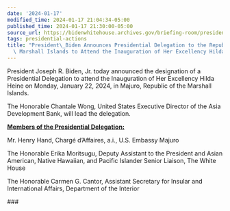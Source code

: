 ```yaml
---
date: '2024-01-17'
modified_time: 2024-01-17 21:04:34-05:00
published_time: 2024-01-17 21:30:00-05:00
source_url: https://bidenwhitehouse.archives.gov/briefing-room/presidential-actions/2024/01/17/president-biden-announces-presidential-delegation-to-the-republic-of-the-marshall-islands-to-attend-the-inauguration-of-her-excellency-hilda-heine/
tags: presidential-actions
title: "President\_Biden Announces Presidential Delegation to the Republic of the\
  \ Marshall Islands to Attend the Inauguration of Her Excellency Hilda\_Heine"
---
```

 
President Joseph R. Biden, Jr. today announced the designation of a
Presidential Delegation to attend the Inauguration of Her Excellency
Hilda Heine on Monday, January 22, 2024, in Majuro, Republic of the
Marshall Islands.

The Honorable Chantale Wong, United States Executive Director of the
Asia Development Bank, will lead the delegation.

**<u>Members of the Presidential Delegation:</u>**

Mr. Henry Hand, Chargé d’Affaires, a.i., U.S. Embassy Majuro

The Honorable Erika Moritsugu, Deputy Assistant to the President and
Asian American, Native Hawaiian, and Pacific Islander Senior Liaison,
The White House

The Honorable Carmen G. Cantor, Assistant Secretary for Insular and
International Affairs, Department of the Interior

\###
